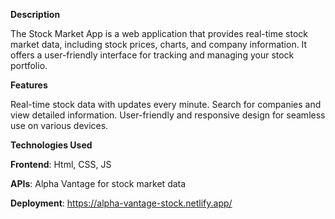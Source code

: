 ****Description****

The Stock Market App is a web application that provides real-time stock market data, including stock prices, charts, and company information. 
It offers a user-friendly interface for tracking and managing your stock portfolio.

**Features**

Real-time stock data with updates every minute.
Search for companies and view detailed information.
User-friendly and responsive design for seamless use on various devices.

**Technologies Used**

**Frontend**: Html, CSS, JS

**APIs**: Alpha Vantage for stock market data

**Deployment**: https://alpha-vantage-stock.netlify.app/
